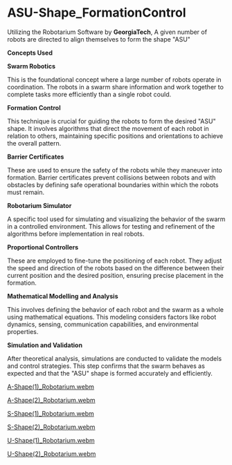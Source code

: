 # ASU-Shape_FormationControl
Utilizing the Robotarium Software by **GeorgiaTech**, A given number of robots are directed to align themselves to form the shape "ASU"

**Concepts Used**

**Swarm Robotics**

This is the foundational concept where a large number of robots operate in coordination. The robots in a swarm share information and work together to complete tasks more efficiently than a single robot could.

**Formation Control**

This technique is crucial for guiding the robots to form the desired "ASU" shape. It involves algorithms that direct the movement of each robot in relation to others, maintaining specific positions and orientations to achieve the overall pattern.

**Barrier Certificates**

These are used to ensure the safety of the robots while they maneuver into formation. Barrier certificates prevent collisions between robots and with obstacles by defining safe operational boundaries within which the robots must remain.

**Robotarium Simulator**

A specific tool used for simulating and visualizing the behavior of the swarm in a controlled environment. This allows for testing and refinement of the algorithms before implementation in real robots.

**Proportional Controllers**

These are employed to fine-tune the positioning of each robot. They adjust the speed and direction of the robots based on the difference between their current position and the desired position, ensuring precise placement in the formation.

**Mathematical Modelling and Analysis**

This involves defining the behavior of each robot and the swarm as a whole using mathematical equations. This modeling considers factors like robot dynamics, sensing, communication capabilities, and environmental properties.

**Simulation and Validation**

After theoretical analysis, simulations are conducted to validate the models and control strategies. This step confirms that the swarm behaves as expected and that the "ASU" shape is formed accurately and efficiently.


[A-Shape(1)_Robotarium.webm](https://github.com/SivarajuRanga1002/-ASU-Shape_FormationControl/assets/65248651/010b0a51-966c-4464-82ce-3afc0a196760)


[A-Shape(2)_Robotarium.webm](https://github.com/SivarajuRanga1002/-ASU-Shape_FormationControl/assets/65248651/9336af31-5256-4ff0-8986-6c0b6b0cd477)


[S-Shape(1)_Robotarium.webm](https://github.com/SivarajuRanga1002/-ASU-Shape_FormationControl/assets/65248651/26a77d95-c4b4-4e99-a96f-22732e67e235)


[S-Shape(2)_Robotarium.webm](https://github.com/SivarajuRanga1002/-ASU-Shape_FormationControl/assets/65248651/aff8f5b8-fc0e-42de-a920-db58e09ca566)


[U-Shape(1)_Robotarium.webm](https://github.com/SivarajuRanga1002/-ASU-Shape_FormationControl/assets/65248651/6dbce763-6a5c-4827-9d68-2bf99088e974)


[U-Shape(2)_Robotarium.webm](https://github.com/SivarajuRanga1002/-ASU-Shape_FormationControl/assets/65248651/f18587d3-cfd5-4303-b9fe-1c968be867ec)











